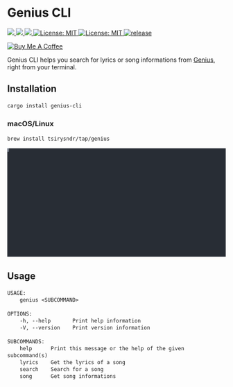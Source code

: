 # Genius CLI

<p>
  <a href="https://crates.io/crates/genius-cli" target="_blank">
    <img src="https://img.shields.io/crates/v/genius-cli.svg" />
  </a>
   <a href="https://crates.io/crates/genius-cli" target="_blank">
    <img src="https://img.shields.io/crates/dr/genius-cli" />
  </a>
  <a href="https://docs.rs/genius-cli" target="_blank">
    <img src="https://docs.rs/genius-cli/badge.svg" />
  </a>
  <a href="LICENSE" target="_blank">
    <img alt="License: MIT" src="https://img.shields.io/badge/License-MIT-blue.svg" />
  </a>
   <a href="https://github.com/tsirysndr/genius-cli/actions/workflows/release.yml" target="_blank">
    <img alt="License: MIT" src="https://github.com/tsirysndr/genius-cli/actions/workflows/release.yml/badge.svg" />
  </a>
  <a href="https://github.com/tsirysndr/genius-cli/actions/workflows/rust-clippy.yml" target="_blank">
    <img alt="release" src="https://github.com/tsirysndr/genius-cli/actions/workflows/rust-clippy.yml/badge.svg?branch=master" />
  </a>
</p>

<p>
<a href="https://www.buymeacoffee.com/tsiry">
  <img src="https://cdn.buymeacoffee.com/buttons/v2/default-red.png" alt="Buy Me A Coffee" height="40" />
</a>
</p>

Genius CLI helps you search for lyrics or song informations from [Genius](https://genius.com), right from your terminal.

## Installation

```bash
cargo install genius-cli
```

### macOS/Linux
```bash
brew install tsirysndr/tap/genius
```

<img width="800" src="./preview.svg">

## Usage

```
USAGE:
    genius <SUBCOMMAND>

OPTIONS:
    -h, --help       Print help information
    -V, --version    Print version information

SUBCOMMANDS:
    help      Print this message or the help of the given subcommand(s)
    lyrics    Get the lyrics of a song
    search    Search for a song
    song      Get song informations
```
